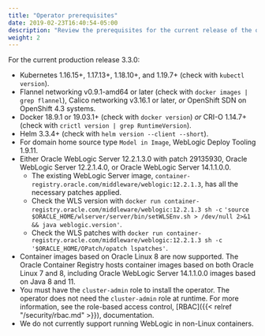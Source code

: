 ```yaml
---
title: "Operator prerequisites"
date: 2019-02-23T16:40:54-05:00
description: "Review the prerequisites for the current release of the operator."
weight: 2
---
```


For the current production release 3.3.0:

* Kubernetes 1.16.15+, 1.17.13+, 1.18.10+, and 1.19.7+ (check with `kubectl version`).
* Flannel networking v0.9.1-amd64 or later (check with `docker images | grep flannel`), Calico networking v3.16.1 or later,
 *or* OpenShift SDN on OpenShift 4.3 systems.
* Docker 18.9.1 or 19.03.1+ (check with `docker version`) *or* CRI-O 1.14.7+ (check with `crictl version | grep RuntimeVersion`).
* Helm 3.3.4+ (check with `helm version --client --short`).
* For domain home source type `Model in Image`, WebLogic Deploy Tooling 1.9.11.
* Either Oracle WebLogic Server 12.2.1.3.0 with patch 29135930, Oracle WebLogic Server 12.2.1.4.0, or Oracle WebLogic Server 14.1.1.0.0.
   * The existing WebLogic Server image, `container-registry.oracle.com/middleware/weblogic:12.2.1.3`,
   has all the necessary patches applied.
   * Check the WLS version with `docker run container-registry.oracle.com/middleware/weblogic:12.2.1.3 sh -c` `'source $ORACLE_HOME/wlserver/server/bin/setWLSEnv.sh > /dev/null 2>&1 && java weblogic.version'`.
   * Check the WLS patches with `docker run container-registry.oracle.com/middleware/weblogic:12.2.1.3 sh -c` `'$ORACLE_HOME/OPatch/opatch lspatches'`.
* Container images based on Oracle Linux 8 are now supported. The Oracle Container Registry hosts container images
  based on both Oracle Linux 7 and 8, including Oracle WebLogic Server 14.1.1.0.0 images based on Java 8 and 11.
* You must have the `cluster-admin` role to install the operator.  The operator does
  not need the `cluster-admin` role at runtime. For more information, see the role-based access control, [RBAC]({{< relref "/security/rbac.md" >}}), documentation.
* We do not currently support running WebLogic in non-Linux containers.
